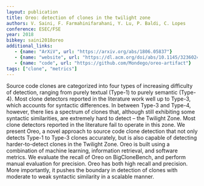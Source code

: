 ```yaml
---
layout: publication
title: Oreo: detection of clones in the twilight zone
authors: V. Saini, F. Farmahinifarahani, Y. Lu, P. Baldi, C. Lopes
conference: ESEC/FSE
year: 2018
bibkey: saini2018oreo
additional_links:
   - {name: "ArXiV", url: "https://arxiv.org/abs/1806.05837"}
   - {name: "website", url: "https://dl.acm.org/doi/abs/10.1145/3236024.3236026"}
   - {name: "code", url: "https://github.com/Mondego/oreo-artifact"}
tags: ["clone", "metrics"]
---
```

Source code clones are categorized into four types of increasing difficulty of detection, ranging from purely textual (Type-1) to purely semantic (Type-4). Most clone detectors reported in the literature work well up to Type-3, which accounts for syntactic differences. In between Type-3 and Type-4, however, there lies a spectrum of clones that, although still exhibiting some syntactic similarities, are extremely hard to detect – the Twilight Zone. Most clone detectors reported in the literature fail to operate in this zone. We present Oreo, a novel approach to source code clone detection that not only detects Type-1 to Type-3 clones accurately, but is also capable of detecting harder-to-detect clones in the Twilight Zone. Oreo is built using a combination of machine learning, information retrieval, and software metrics. We evaluate the recall of Oreo on BigCloneBench, and perform manual evaluation for precision. Oreo has both high recall and precision. More importantly, it pushes the boundary in detection of clones with moderate to weak syntactic similarity in a scalable manner.
